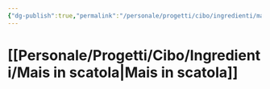 ```yaml
---
{"dg-publish":true,"permalink":"/personale/progetti/cibo/ingredienti/mais-in-scatola/"}
---
```


# [[Personale/Progetti/Cibo/Ingredienti/Mais in scatola\|Mais in scatola]]

